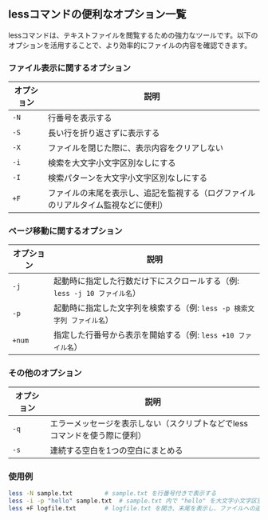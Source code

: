 ## lessコマンドの便利なオプション一覧

lessコマンドは、テキストファイルを閲覧するための強力なツールです。以下のオプションを活用することで、より効率的にファイルの内容を確認できます。

### ファイル表示に関するオプション

| オプション | 説明 |
|---|---|
| `-N`     | 行番号を表示する       |
| `-S`     | 長い行を折り返さずに表示する                 |
| `-X`     | ファイルを閉じた際に、表示内容をクリアしない    |
| `-i`     | 検索を大文字小文字区別なしにする              |
| `-I`     | 検索パターンを大文字小文字区別なしにする        |
| `+F`     | ファイルの末尾を表示し、追記を監視する（ログファイルのリアルタイム監視などに便利） |

### ページ移動に関するオプション

| オプション | 説明 |
|---|---|
| `-j`     | 起動時に指定した行数だけ下にスクロールする（例: `less -j 10 ファイル名`）   |
| `-p`     | 起動時に指定した文字列を検索する（例: `less -p 検索文字列 ファイル名`）     |
| `+num`   | 指定した行番号から表示を開始する（例: `less +10 ファイル名`）             |

### その他のオプション

| オプション | 説明                                                               |
|---|---|
| `-q`     | エラーメッセージを表示しない（スクリプトなどでlessコマンドを使う際に便利）    |
| `-s`     | 連続する空白を1つの空白にまとめる                                       |

### 使用例

```bash
less -N sample.txt         # sample.txt を行番号付きで表示する
less -i -p "hello" sample.txt  # sample.txt 内で "hello" を大文字小文字区別せずに検索し、最初の出現箇所から表示する
less +F logfile.txt        # logfile.txt を開き、末尾を表示し、ファイルへの追記を監視する
```

